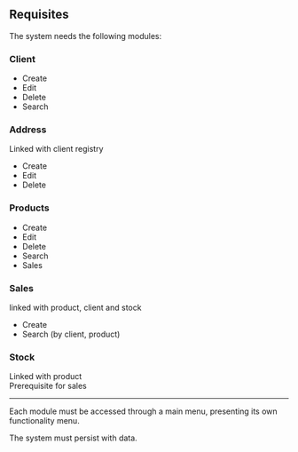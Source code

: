 ## Requisites

The system needs the following modules:

### Client

- Create
- Edit
- Delete
- Search

### Address

Linked with client registry

- Create
- Edit
- Delete


### Products

- Create
- Edit
- Delete
- Search
- Sales


### Sales

linked with product, client and stock

- Create
- Search (by client, product)


### Stock

Linked with product 
\
 Prerequisite for sales

---
Each module must be accessed through a main menu, presenting its own functionality menu.

The system must persist with data.